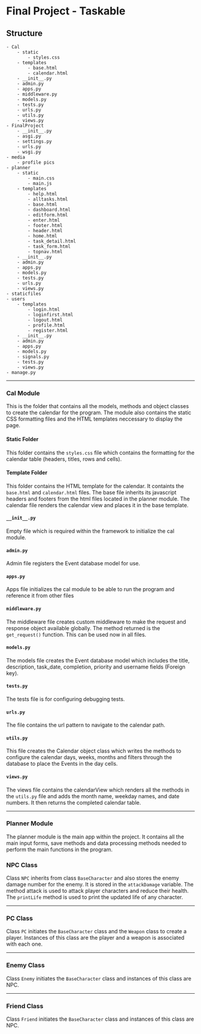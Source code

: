 # Final Project - Taskable 

## Structure

    - Cal
        - static 
            - styles.css
        - templates
            - base.html 
            - calendar.html
        - __init__.py
        - admin.py
        - apps.py
        - middleware.py
        - models.py
        - tests.py 
        - urls.py 
        - utils.py 
        - views.py 
    - FinalProject
        - __init__.py
        - asgi.py
        - settings.py 
        - urls.py 
        - wsgi.py
    - media 
        - profile pics
    - planner 
        - static 
            - main.css
            - main.js
        - templates
            - help.html
            - alltasks.html
            - base.html 
            - dashboard.html
            - editform.html
            - enter.html
            - footer.html
            - header.html
            - home.html
            - task_detail.html
            - task_form.html
            - topnav.html
        - __init__.py
        - admin.py
        - apps.py
        - models.py
        - tests.py 
        - urls.py  
        - views.py
    - staticfiles 
    - users  
        - templates
            - login.html
            - loginfirst.html
            - logout.html
            - profile.html 
            - register.html
        - __init__.py
        - admin.py
        - apps.py
        - models.py
        - signals.py
        - tests.py  
        - views.py
    - manage.py 

___

### Cal Module

This is the folder that contains all the models, methods and object classes to create the calendar for the program. The module also contains the static CSS formatting files and the HTML templates neccessary to display the page.

#### **Static Folder**

This folder contains the `styles.css` file which contains the formatting for the calendar table (headers, titles, rows and cells).

#### **Template Folder**

This folder contains the HTML template for the calendar. It containts the `base.html` and `calendar.html` files. The base file inherits its javascript headers and footers from the html files located in the planner module. The calendar file renders the calendar view and places it in the base template.

#### **`__init__.py`**

Empty file which is required within the framework to initialize the cal module.

#### **`admin.py`**

Admin file registers the Event database model for use.

#### **`apps.py`**

Apps file initializes the cal module to be able to run the program and reference it from other files

#### **`middleware.py`**

The middleware file creates custom middleware to make the request and response object available globally. The method returned is the `get_request()` function. This can be used now in all files.

#### **`models.py`**

The models file creates the Event database model which includes the title, description, task_date, completion, priority and username fields (Foreign key).

#### **`tests.py`**

The tests file is for configuring debugging tests.

#### **`urls.py`**

The file contains the url pattern to navigate to the calendar path.

#### **`utils.py`**

This file creates the Calendar object class which writes the methods to configure the calendar days, weeks, months and filters through the database to place the Events in the day cells.

#### **`views.py`**

The views file contains the calendarView which renders all the methods in the `utils.py` file and adds the month name, weekday names, and date numbers. It then returns the completed calendar table.

___

### Planner Module

The planner module is the main app within the project. It contains all the main input forms, save methods and data processing methods needed to perform the main functions in the program.

### NPC Class

Class `NPC` inherits from class `BaseCharacter` and also stores the enemy damage number for the enemy. It is stored in the `attackDamage` variable. The method attack is used to attack player characters and reduce their health. The `printLife` method is used to print the updated life of any character.

___

### PC Class

Class `PC` initiates the `BaseCharacter` class and the `Weapon` class to create a player. Instances of this class are the player and a weapon is associated with each one.

___

### Enemy Class

Class `Enemy` initiates the `BaseCharacter` class and instances of this class are NPC.

___

### Friend Class

Class `Friend` initiates the `BaseCharacter` class and instances of this class are NPC.
